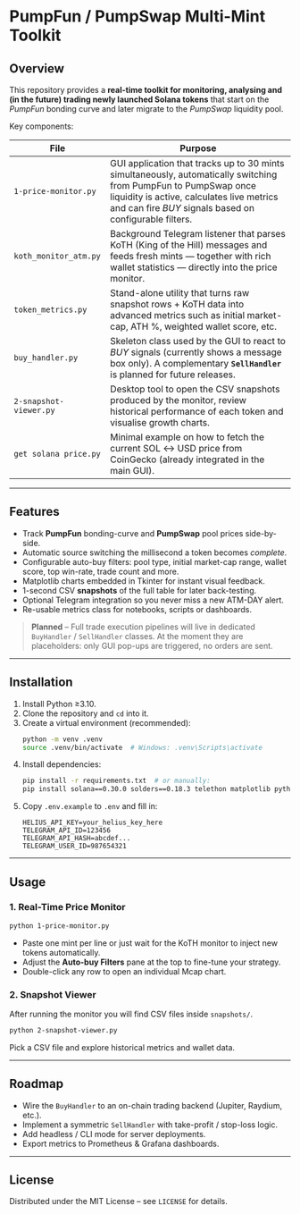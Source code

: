 # PumpFun / PumpSwap Multi-Mint Toolkit

## Overview
This repository provides a **real-time toolkit for monitoring, analysing and (in the future) trading newly launched Solana tokens** that start on the _PumpFun_ bonding curve and later migrate to the _PumpSwap_ liquidity pool.

Key components:

| File | Purpose |
|------|---------|
| `1-price-monitor.py` | GUI application that tracks up to 30 mints simultaneously, automatically switching from PumpFun to PumpSwap once liquidity is active, calculates live metrics and can fire *BUY* signals based on configurable filters. |
| `koth_monitor_atm.py` | Background Telegram listener that parses KoTH (King of the Hill) messages and feeds fresh mints — together with rich wallet statistics — directly into the price monitor. |
| `token_metrics.py` | Stand-alone utility that turns raw snapshot rows + KoTH data into advanced metrics such as initial market-cap, ATH %, weighted wallet score, etc. |
| `buy_handler.py` | Skeleton class used by the GUI to react to *BUY* signals (currently shows a message box only). A complementary **`SellHandler`** is planned for future releases. |
| `2-snapshot-viewer.py` | Desktop tool to open the CSV snapshots produced by the monitor, review historical performance of each token and visualise growth charts. |
| `get solana price.py` | Minimal example on how to fetch the current SOL ↔ USD price from CoinGecko (already integrated in the main GUI). |

---

## Features
* Track **PumpFun** bonding-curve and **PumpSwap** pool prices side-by-side.
* Automatic source switching the millisecond a token becomes _complete_.
* Configurable auto-buy filters: pool type, initial market-cap range, wallet score, top win-rate, trade count and more.
* Matplotlib charts embedded in Tkinter for instant visual feedback.
* 1-second CSV **snapshots** of the full table for later back-testing.
* Optional Telegram integration so you never miss a new ATM-DAY alert.
* Re-usable metrics class for notebooks, scripts or dashboards.

> **Planned** – Full trade execution pipelines will live in dedicated `BuyHandler` / `SellHandler` classes. At the moment they are placeholders: only GUI pop-ups are triggered, no orders are sent.

---

## Installation
1. Install Python ≥3.10.
2. Clone the repository and `cd` into it.
3. Create a virtual environment (recommended):
   ```bash
   python -m venv .venv
   source .venv/bin/activate  # Windows: .venv\Scripts\activate
   ```
4. Install dependencies:
   ```bash
   pip install -r requirements.txt  # or manually:
   pip install solana==0.30.0 solders==0.18.3 telethon matplotlib python-dotenv requests typing-extensions
   ```
5. Copy `.env.example` to `.env` and fill in:
   ```dotenv
   HELIUS_API_KEY=your_helius_key_here
   TELEGRAM_API_ID=123456
   TELEGRAM_API_HASH=abcdef...
   TELEGRAM_USER_ID=987654321
   ```

---

## Usage
### 1. Real-Time Price Monitor
```bash
python 1-price-monitor.py
```
* Paste one mint per line or just wait for the KoTH monitor to inject new tokens automatically.
* Adjust the **Auto-buy Filters** pane at the top to fine-tune your strategy.
* Double-click any row to open an individual Mcap chart.

### 2. Snapshot Viewer
After running the monitor you will find CSV files inside `snapshots/`.

```bash
python 2-snapshot-viewer.py
```
Pick a CSV file and explore historical metrics and wallet data.

---

## Roadmap
* Wire the `BuyHandler` to an on-chain trading backend (Jupiter, Raydium, etc.).
* Implement a symmetric `SellHandler` with take-profit / stop-loss logic.
* Add headless / CLI mode for server deployments.
* Export metrics to Prometheus & Grafana dashboards.

---

## License
Distributed under the MIT License – see `LICENSE` for details. 
